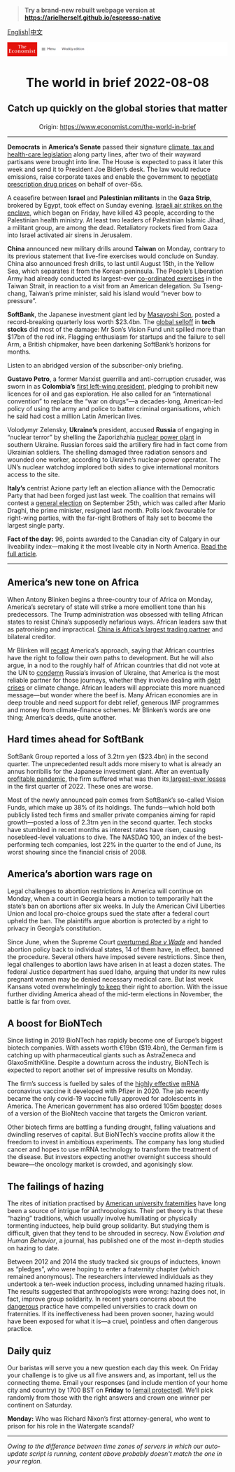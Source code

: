 > **Try a brand-new rebuilt webpage version at https://arielherself.github.io/espresso-native**

[English](https://github.com/arielherself/espresso/blob/main/README.md)|[中文](https://github-com.translate.goog/arielherself/espresso/blob/main/README.md?_x_tr_sl=en&_x_tr_tl=zh-CN&_x_tr_hl=zh-CN&_x_tr_pto=wapp)



![The Economist](menubar.png)

# <p align="center">The world in brief 2022-08-08</p>

## <p align="center">Catch up quickly on the global stories that matter</p>

<p align="center">Origin: <a href="https://www.economist.com/the-world-in-brief">https://www.economist.com/the-world-in-brief</a><hr>

<strong>Democrats</strong> in <strong>America’s Senate</strong> passed their signature [climate, tax and health-care legislation](https://www.economist.com/united-states/2022/07/28/democratic-hopes-for-a-big-spending-bill-are-revived) along party lines, after two of their wayward partisans were brought into line. The House is expected to pass it later this week and send it to President Joe Biden’s desk. The law would reduce emissions, raise corporate taxes and enable the government to [negotiate prescription drug prices](https://www.economist.com/united-states/2021/11/20/democrats-have-a-plan-to-lower-drug-costs-without-hurting-innovation) on behalf of over-65s.

A ceasefire between <strong>Israel</strong> and <strong>Palestinian militants</strong> in the <strong>Gaza Strip</strong>, brokered by Egypt, took effect on Sunday evening. [Israeli air strikes on the enclave](https://www.economist.com/middle-east-and-africa/2022/08/07/the-attack-on-gaza-may-bolster-israels-prime-minister), which began on Friday, have killed 43 people, according to the Palestinian health ministry. At least two leaders of Palestinian Islamic Jihad, a militant group, are among the dead. Retaliatory rockets fired from Gaza into Israel activated air sirens in Jerusalem. 

<strong>China</strong> announced new military drills around <strong>Taiwan</strong> on Monday, contrary to its previous statement that live-fire exercises would conclude on Sunday. China also announced fresh drills, to last until August 15th, in the Yellow Sea, which separates it from the Korean peninsula. The People’s Liberation Army had already conducted its largest-ever [co-ordinated exercises](https://www.economist.com/china/2022/08/04/china-sends-missiles-flying-over-taiwan) in the Taiwan Strait, in reaction to a visit from an American delegation. Su Tseng-chang, Taiwan’s prime minister, said his island would “never bow to pressure”.

<strong>SoftBank</strong>, the Japanese investment giant led by [Masayoshi Son](https://www.economist.com/business/2021/06/17/hard-truths-about-softbank), posted a record-breaking quarterly loss worth $23.4bn. The [global selloff](https://www.economist.com/business/2022/05/16/after-a-bruising-year-softbank-braces-for-more-pain) in <strong>tech stocks</strong> did most of the damage: Mr Son’s Vision Fund unit spilled more than $17bn of the red ink. Flagging enthusiasm for startups and the failure to sell Arm, a British chipmaker, have been darkening SoftBank’s horizons for months.

Listen to an abridged version of the subscriber-only briefing.

<strong>Gustavo Petro</strong>, a former Marxist guerrilla and anti-corruption crusader, was sworn in as <strong>Colombia’s</strong> [first left-wing president](https://www.economist.com/the-economist-explains/2022/08/06/who-is-gustavo-petro), pledging to prohibit new licences for oil and gas exploration. He also called for an “international convention” to replace the “war on drugs”—a decades-long, American-led policy of using the army and police to batter criminal organisations, which he said had cost a million Latin American lives.

Volodymyr Zelensky, <strong>Ukraine’s</strong> president, accused <strong>Russia</strong> of engaging in “nuclear terror” by shelling the Zaporizhzhia [nuclear power plant](https://www.economist.com/europe/2022/03/04/europes-largest-nuclear-plant-shuts-down-after-a-russian-attack) in southern Ukraine. Russian forces said the artillery fire had in fact come from Ukrainian soldiers. The shelling damaged three radiation sensors and wounded one worker, according to Ukraine’s nuclear-power operator. The UN’s nuclear watchdog implored both sides to give international monitors access to the site.

<strong>Italy’s</strong> centrist Azione party left an election alliance with the Democratic Party that had been forged just last week. The coalition that remains will contest a [general election](https://www.economist.com/europe/2022/07/28/italys-next-government-may-be-more-nationalist-than-europe-likes) on September 25th, which was called after Mario Draghi, the prime minister, resigned last month. Polls look favourable for right-wing parties, with the far-right Brothers of Italy set to become the largest single party.

<strong>Fact of the day:</strong> 96, points awarded to the Canadian city of Calgary in our liveability index—making it the most liveable city in North America. [Read the full article](https://www.economist.com/graphic-detail/2022/08/05/the-best-places-to-live-in-north-america).

----------

## America’s new tone on Africa

When Antony Blinken begins a three-country tour of Africa on Monday, America’s secretary of state will strike a more emollient tone than his predecessors. The Trump administration was obsessed with telling African states to resist China’s supposedly nefarious ways. African leaders saw that as patronising and impractical. [China is Africa’s largest trading partner](https://www.economist.com/special-report/2022/05/20/how-chinese-firms-have-changed-africa) and bilateral creditor. 

Mr Blinken will [recast](https://www.economist.com/special-report/2022/05/20/countering-china-in-africa) America’s approach, saying that African countries have the right to follow their own paths to development. But he will also argue, in a nod to the roughly half of African countries that did not vote at the UN to [condemn](https://www.economist.com/graphic-detail/2022/04/04/who-are-russias-supporters) Russia’s invasion of Ukraine, that America is the most reliable partner for those journeys, whether they involve dealing with [debt crises](https://www.economist.com/middle-east-and-africa/2022/04/30/debt-repayment-costs-are-rising-fast-for-many-african-countries) or climate change. African leaders will appreciate this more nuanced message—but wonder where the beef is. Many African economies are in deep trouble and need support for debt relief, generous IMF programmes and money from climate-finance schemes. Mr Blinken’s words are one thing; America’s deeds, quite another.

## Hard times ahead for SoftBank

SoftBank Group reported a loss of 3.2trn yen ($23.4bn) in the second quarter. The unprecedented result adds more misery to what is already an annus horribilis for the Japanese investment giant. After an eventually[ profitable pandemic](https://www.economist.com/business/2020/10/15/what-softbanks-masa-does-next), the firm suffered what was then its[ largest-ever losses](https://www.economist.com/business/2022/05/16/after-a-bruising-year-softbank-braces-for-more-pain) in the first quarter of 2022. These ones are worse.

Most of the newly announced pain comes from SoftBank’s so-called Vision Funds, which make up 38% of its holdings. The funds—which hold both publicly listed tech firms and smaller private companies aiming for rapid growth—posted a loss of 2.3trn yen in the second quarter. Tech stocks have stumbled in recent months as interest rates have risen, causing nosebleed-level valuations to dive. The NASDAQ 100, an index of the best-performing tech companies, lost 22% in the quarter to the end of June, its worst showing since the financial crisis of 2008. 

## America’s abortion wars rage on

Legal challenges to abortion restrictions in America will continue on Monday, when a court in Georgia hears a motion to temporarily halt the state’s ban on abortions after six weeks. In July the American Civil Liberties Union and local pro-choice groups sued the state after a federal court upheld the ban. The plaintiffs argue abortion is protected by a right to privacy in Georgia’s constitution.

Since June, when the Supreme Court [overturned <em>Roe v Wade</em>](https://www.economist.com/united-states/2022/06/24/the-supreme-court-erases-the-constitutional-right-to-abortion) and handed abortion policy back to individual states, 14 of them have, in effect, banned the procedure. Several others have imposed severe restrictions. Since then, legal challenges to abortion laws have arisen in at least a dozen states. The federal Justice department has sued Idaho, arguing that under its new rules pregnant women may be denied necessary medical care. But last week Kansans voted overwhelmingly [to keep](https://www.economist.com/united-states/2022/08/03/kansans-vote-to-keep-the-right-to-abortion) their right to abortion. With the issue further dividing America ahead of the mid-term elections in November, the battle is far from over.

## A boost for BioNTech

Since listing in 2019 BioNTech has rapidly become one of Europe’s biggest biotech companies. With assets worth €19bn ($19.4bn), the German firm is catching up with pharmaceutical giants such as AstraZeneca and GlaxoSmithKline. Despite a downturn across the industry, BioNTech is expected to report another set of impressive results on Monday.  
  
 The firm’s success is fuelled by sales of the [highly effective](https://www.economist.com/graphic-detail/2022/07/13/which-covid-19-vaccine-saved-the-most-lives-in-2021) [mRNA](https://www.economist.com/briefing/2021/03/27/covid-19-vaccines-have-alerted-the-world-to-the-power-of-rna-therapies) coronavirus vaccine it developed with Pfizer in 2020. The jab recently became the only covid-19 vaccine fully approved for adolescents in America. The American government has also ordered 105m [booster](https://www.economist.com/podcasts/2021/09/14/booster-shots-are-they-necessary) doses of a version of the BioNtech vaccine that targets the Omicron variant.

Other biotech firms are battling a funding drought, falling valuations and dwindling reserves of capital. But BioNTech’s vaccine profits allow it the freedom to invest in ambitious experiments. The company has long studied cancer and hopes to use mRNA technology to transform the treatment of the disease. But investors expecting another overnight success should beware—the oncology market is crowded, and agonisingly slow.

## The failings of hazing

The rites of initiation practised by [American university fraternities](https://www.economist.com/united-states/1997/10/02/raise-a-fond-last-glass-to-dionysus) have long been a source of intrigue for anthropologists. Their pet theory is that these “hazing” traditions, which usually involve humiliating or physically tormenting inductees, help build group solidarity. But studying them is difficult, given that they tend to be shrouded in secrecy. Now <em>Evolution and Human Behavior</em>, a journal, has published one of the most in-depth studies on hazing to date. 

Between 2012 and 2014 the study tracked six groups of inductees, known as “pledges”, who were hoping to enter a fraternity chapter (which remained anonymous). The researchers interviewed individuals as they undertook a ten-week induction process, including unnamed hazing rituals. The results suggested that anthropologists were wrong: hazing does not, in fact, improve group solidarity. In recent years concerns about the [dangerous](https://www.economist.com/graphic-detail/2017/10/13/hazing-deaths-on-american-college-campuses-remain-far-too-common) practice have compelled universities to crack down on fraternities. If its ineffectiveness had been proven sooner, hazing would have been exposed for what it is—a cruel, pointless and often dangerous practice.

## Daily quiz

Our baristas will serve you a new question each day this week. On Friday your challenge is to give us all five answers and, as important, tell us the connecting theme. Email your responses (and include mention of your home city and country) by 1700 BST on <strong>Friday</strong> to [<span class="__cf_email__" data-cfemail="a2f3d7cbd8e7d1d2d0c7d1d1cde2c7c1cdcccdcfcbd1d68cc1cdcf">[email&#160;protected]</span>](https://mail.google.com/mail/?view=cm&amp;fs=1&amp;tf=1&amp;to=QuizEspresso@economist.com). We’ll pick randomly from those with the right answers and crown one winner per continent on Saturday.

<strong>Monday:</strong> Who was Richard Nixon’s first attorney-general, who went to prison for his role in the Watergate scandal?

----------

*Owing to the difference between time zones of servers in which our auto-update script is running, content above probably doesn't match the one in your region.*
